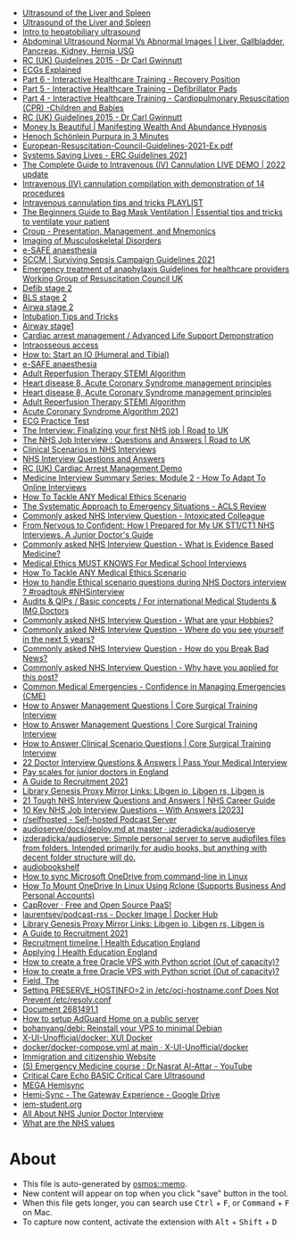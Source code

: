 - [Ultrasound of the Liver and Spleen](https://www.youtube.com/watch?v=hYYsrSKzAXg)
- [Ultrasound of the Liver and Spleen](https://www.youtube.com/watch?v=hYYsrSKzAXg)
- [Intro to hepatobiliary ultrasound](https://www.youtube.com/watch?v=g2EYnD69aLc)
- [Abdominal Ultrasound Normal Vs Abnormal Images | Liver, Gallbladder, Pancreas, Kidney, Hernia USG](https://www.youtube.com/watch?v=eSekFP_KIQk)
- [RC (UK) Guidelines 2015 - Dr Carl Gwinnutt](https://www.youtube.com/watch?v=-NMr5y2jAOo&list=PLpXeUHu0Yk0gmHmyTXe2j05I0gZ0yHIop&index=3)
- [ECGs Explained](https://www.youtube.com/watch?v=nH5lFAqiRVQ)
- [Part 6 - Interactive Healthcare Training - Recovery Position](https://www.youtube.com/watch?v=b2x-PpIUE8U)
- [Part 5 - Interactive Healthcare Training - Defibrillator Pads](https://www.youtube.com/watch?v=KJErAe8zfoE)
- [Part 4 - Interactive Healthcare Training - Cardiopulmonary Resuscitation (CPR) -Children and Babies](https://www.youtube.com/watch?v=j8wBUM6Fxfs)
- [RC (UK) Guidelines 2015 - Dr Carl Gwinnutt](https://www.youtube.com/watch?v=-NMr5y2jAOo&list=PLpXeUHu0Yk0gmHmyTXe2j05I0gZ0yHIop)
- [Money Is Beautiful | Manifesting Wealth And Abundance Hypnosis](https://www.youtube.com/watch?v=c5SZ6vSX4JQ)
- [Henoch Schönlein Purpura in 3 Minutes](https://www.youtube.com/watch?v=Zf_WkqX7lPg&t=60s)
- [European-Resuscitation-Council-Guidelines-2021-Ex.pdf](https://cprguidelines.eu/assets/guidelines/European-Resuscitation-Council-Guidelines-2021-Ex.pdf)
- [Systems Saving Lives - ERC Guidelines 2021](https://www.youtube.com/watch?v=-4hFdyOI7IM&list=PLidtY5d1MXyGZtlzZbnGL0tUHRRR2fuWa&index=2)
- [The Complete Guide to Intravenous (IV) Cannulation LIVE DEMO | 2022 update](https://www.youtube.com/watch?v=tlR8xqyDjNo)
- [Intravenous (IV) cannulation compilation with demonstration of 14 procedures](https://www.youtube.com/watch?v=tFyeyn1--qI)
- [Intravenous cannulation tips and tricks PLAYLIST
](https://www.youtube.com/watch?v=H4DKVCV7sBQ&list=PLKoga8GNPk1Xuw0uYXtFC1vNyis0ZqTt_)
- [The Beginners Guide to Bag Mask Ventilation | Essential tips and tricks to ventilate your patient](https://www.youtube.com/watch?v=KqgT_mtdF04)
- [Croup - Presentation, Management, and Mnemonics](https://www.youtube.com/watch?v=TOwtv_q8DUo&t=41s)
- [Imaging of Musculoskeletal Disorders](https://www.radiologymasterclass.co.uk/tutorials/musculoskeletal/imaging-joints-bones/bone-cancer)
- [e-SAFE anaesthesia](https://www.e-safe-anaesthesia.org/)
- [SCCM | Surviving Sepsis Campaign Guidelines 2021](https://www.sccm.org/Clinical-Resources/Guidelines/Guidelines/Surviving-Sepsis-Guidelines-2021#Recommendations)
- [Emergency treatment of anaphylaxis 
Guidelines for healthcare providers
Working Group of Resuscitation Council UK](https://www.resus.org.uk/sites/default/files/2021-05/Emergency%20Treatment%20of%20Anaphylaxis%20May%202021_0.pdf)
- [Defib stage 2](https://www.youtube.com/watch?v=vKXtXj1IRmg&t=1s)
- [BLS stage 2](https://www.youtube.com/watch?v=_1-ckIYU0zY&t=1s)
- [Airwa stage 2](https://www.youtube.com/watch?v=-xQRZgwrTIg&t=1s)
- [Intubation Tips and Tricks](https://www.youtube.com/watch?v=x2FOdgw93sA)
- [Airway stage1](https://www.youtube.com/watch?v=np5_VNapOhQ&t=11s)
- [Cardiac arrest management / Advanced Life Support Demonstration](https://www.youtube.com/watch?v=ubH0GAMaN28)
- [Intraosseous access](https://www.youtube.com/watch?v=-CVK96a75io&t=392s)
- [How to: Start an IO (Humeral and Tibial)](https://www.youtube.com/watch?v=v1aPOxXqgo4)
- [e-SAFE anaesthesia](https://www.e-safe-anaesthesia.org/)
- [ Adult Reperfusion Therapy STEMI Algorithm ](https://www.e-safe-anaesthesia.org/e_library/13/Management_of_peri-arrest_%20arrhythmia.pdf)
- [Heart disease 8, Acute Coronary Syndrome management principles](https://www.youtube.com/watch?v=NM-gWuF1hss&t=1s)
- [Heart disease 8, Acute Coronary Syndrome management principles](https://www.youtube.com/watch?v=NM-gWuF1hss&t=1s)
- [ Adult Reperfusion Therapy STEMI Algorithm ](https://www.resus.org.uk/sites/default/files/2021-04/Adult%20Reperfusion%20Therapy%20STEMI%20Algorithm%202021.pdf)
- [Acute Coronary Syndrome Algorithm 2021](https://www.resus.org.uk/sites/default/files/2021-04/Acute%20Coronary%20Syndrome%20Algorithm%202021.pdf)
- [ECG Practice Test](https://www.youtube.com/watch?v=p_7blGQ9lQk)
- [The Interview: Finalizing your first NHS job | Road to UK](https://roadtouk.com/awaiting-job-in-the-nhs/the-interview-finalizing-your-first-nhs-job/)
- [The NHS Job Interview : Questions and Answers | Road to UK](https://roadtouk.com/awaiting-job-in-the-nhs/the-nhs-interview-questions-and-answers/)
- [Clinical Scenarios in NHS Interviews](https://www.bdiresourcing.com/img-media-hub/blog/clinical-scenarios-in-nhs-interviews/)
- [NHS Interview Questions and Answers](https://www.bdiresourcing.com/img-media-hub/blog/nhs-interview-questions-and-answers/)
- [RC (UK) Cardiac Arrest Management Demo](https://www.youtube.com/@ResusCouncilUK/videos)
- [Medicine Interview Summary Series: Module 2 - How To Adapt To Online Interviews](https://www.youtube.com/watch?v=B_VFLlX1DdE&list=PLcFE6NYXTWcGoyhDvfe9rBHk20Xo5t5Yk)
- [How To Tackle ANY Medical Ethics Scenario](https://www.youtube.com/watch?v=k37sIHnMAmc)
- [The Systematic Approach to Emergency Situations - ACLS Review](https://www.youtube.com/watch?v=t0XOK7MkKec&t=5s)
- [Commonly asked NHS Interview Question - Intoxicated Colleague](https://www.youtube.com/watch?v=Dob71n_p2ZQ)
- [From Nervous to Confident: How I Prepared for My UK ST1/CT1 NHS Interviews. A Junior Doctor's Guide](https://www.youtube.com/watch?v=jrctHubpJ_4)
- [Commonly asked NHS Interview Question - What is Evidence Based Medicine?](https://www.youtube.com/watch?v=wy2wn58LH_Y)
- [Medical Ethics MUST KNOWS For Medical School Interviews](https://www.youtube.com/watch?v=9ieikk2oIbY)
- [How To Tackle ANY Medical Ethics Scenario](https://www.youtube.com/watch?v=k37sIHnMAmc)
- [How to handle Ethical scenario questions during NHS Doctors interview ? #roadtouk #NHSinterview](https://www.youtube.com/watch?v=rCqLjGBYSeg)
- [Audits & QIPs / Basic concepts / For international Medical Students & IMG Doctors](https://www.youtube.com/watch?v=SfhjjZC89x8)
- [Commonly asked NHS Interview Question - What are your Hobbies?](https://www.youtube.com/watch?v=e1bxejpfGcU)
- [Commonly asked NHS Interview Question - Where do you see yourself in the next 5 years?](https://www.youtube.com/watch?v=iEgwYktJHd8)
- [Commonly asked NHS Interview Question - How do you Break Bad News?](https://www.youtube.com/watch?v=UP1mSOc56z8)
- [Commonly asked NHS Interview Question - Why have you applied for this post?](https://www.youtube.com/watch?v=alfXH98Zu9o)
- [Common Medical Emergencies - Confidence in Managing Emergencies (CME)](https://www.youtube.com/playlist?list=PLQuIrRSN9K_ok9ZqakFsiUIzu7gHpNFHK)
- [How to Answer Management Questions | Core Surgical Training Interview](https://www.youtube.com/watch?v=_khfeU3g4Yc)
- [How to Answer Management Questions | Core Surgical Training Interview](https://www.youtube.com/watch?v=_khfeU3g4Yc)
- [How to Answer Clinical Scenario Questions | Core Surgical Training Interview](https://www.youtube.com/watch?v=V_ig8KttpUo)
- [22 Doctor Interview Questions & Answers | Pass Your Medical Interview](https://passmyinterview.com/doctor-interview/)
- [Pay scales for junior doctors in England](https://www.bma.org.uk/pay-and-contracts/pay/junior-doctors-pay-scales/pay-scales-for-junior-doctors-in-england)
- [A Guide to Recruitment 2021](https://medibuddy.co.uk/gp-stage-3/a-guide-to-gp-recruitment/)
- [Library Genesis Proxy Mirror Links: Libgen io, Libgen rs, Libgen is](https://libgen.onl/library-genesis/)
- [21 Tough NHS Interview Questions and Answers | NHS Career Guide](https://passmyinterview.com/21-tough-nhs-interview-questions-and-answers/)
- [10 Key NHS Job Interview Questions – With Answers [2023]](https://www.wikijob.co.uk/interview-advice/interview-questions/nhs-interview-questions)
- [r/selfhosted - Self-hosted Podcast Server](https://www.reddit.com/r/selfhosted/comments/rkco8w/selfhosted_podcast_server/)
- [audioserve/docs/deploy.md at master · izderadicka/audioserve](https://github.com/izderadicka/audioserve/blob/master/docs/deploy.md)
- [izderadicka/audioserve: Simple personal server to serve audiofiles files from folders.  Intended primarily for audio books, but anything with decent folder structure will do.](https://github.com/izderadicka/audioserve)
- [audiobookshelf](https://www.audiobookshelf.org/guides/)
- [How to sync Microsoft OneDrive from command-line in Linux](https://www.fosslinux.com/24391/how-to-sync-microsoft-onedrive-from-command-line-in-linux.htm)
- [How To Mount OneDrive In Linux Using Rclone (Supports Business And Personal Accounts)](https://www.linuxuprising.com/2018/07/how-to-mount-onedrive-in-linux-using.html)
- [CapRover · Free and Open Source PaaS!](https://caprover.com/)
- [laurentsev/podcast-rss - Docker Image | Docker Hub](https://hub.docker.com/r/laurentsev/podcast-rss)
- [Library Genesis Proxy Mirror Links: Libgen io, Libgen rs, Libgen is](https://libgen.onl/library-genesis/)
- [A Guide to Recruitment 2021](https://medibuddy.co.uk/gp-stage-3/a-guide-to-gp-recruitment/)
- [Recruitment timeline | Health Education England](https://medical.hee.nhs.uk/medical-training-recruitment/medical-specialty-training/general-practice-gp/how-to-apply-for-gp-specialty-training/gp-specialty-training-recruitment/general-practice-recruitment-timeline)
- [Applying | Health Education England](https://medical.hee.nhs.uk/medical-training-recruitment/medical-specialty-training/general-practice-gp/how-to-apply-for-gp-specialty-training/gp-specialty-training-recruitment/applying-for-general-practice)
- [How to create a free Oracle VPS with Python script (Out of capacity)?](https://www.hintdesk.com/2022/01/15/how-to-create-a-free-oracle-vps-with-python-script-out-of-capacity/)
- [How to create a free Oracle VPS with Python script (Out of capacity)?](https://www.hintdesk.com/2022/01/15/how-to-create-a-free-oracle-vps-with-python-script-out-of-capacity/)
- [Field, The](https://www.goodreads.com/book/show/320132.Field_The)
- [	Setting PRESERVE_HOSTINFO=2 in /etc/oci-hostname.conf Does Not Prevent /etc/resolv.conf ](https://support.oracle.com/epmos/faces/DocumentDisplay?_afrLoop=544067183253484&parent=EXTERNAL_SEARCH&sourceId=PROBLEM&id=2507035.1&_afrWindowMode=0&_adf.ctrl-state=177mi4kpem_151)
- [Document  2681491.1](https://support.oracle.com/epmos/faces/DocumentDisplay?_afrLoop=544048732319435&parent=EXTERNAL_SEARCH&sourceId=PROBLEM&id=2681491.1&_afrWindowMode=0&_adf.ctrl-state=177mi4kpem_102)
- [How to setup AdGuard Home on a public server](https://adguard.com/en/blog/adguard-home-on-public-server.html)
- [bohanyang/debi: Reinstall your VPS to minimal Debian](https://github.com/bohanyang/debi)
- [X-UI-Unofficial/docker: XUI Docker](https://github.com/X-UI-Unofficial/docker)
- [docker/docker-compose.yml at main · X-UI-Unofficial/docker](https://github.com/X-UI-Unofficial/docker/blob/main/docker-compose.yml)
- [Immigration and citizenship Website](https://immi.homeaffairs.gov.au:443/visas/getting-a-visa/visa-listing/skilled-work-regional-provisional-491/application)
- [(5) Emergency Medicine course : Dr.Nasrat Al-Attar - YouTube](https://www.youtube.com/playlist?list=PL8hRTj-TN8_Lv4NC5oGxAWaJXs9i7EFZ3)
- [Critical Care Echo
BASIC Critical Care Ultrasound](https://www.youtube.com/playlist?list=PLFcbgXf4-MinC5rr6R1vOXQ_uW7ouXc3o)
- [MEGA Hemisync](https://mega.nz/folder/Iug2BJJQ#lvv4Gh8YxPLYLt_8kNqz2g)
- [Hemi-Sync - The Gateway Experience - Google Drive](https://drive.google.com/drive/folders/1vZJg5oJvfYVwWryJh05pfkZTV0cnd026)
- [iem-student.org](https://soundcloud.com/iem-student)
- [All About NHS Junior Doctor Interview](https://www.youtube.com/watch?v=sQzhqwFAM1w)
- [What are the NHS values](https://www.nhsprofessionals.nhs.uk/nhs-staffing-pool-hub/working-in-healthcare/what-are-the-nhs-values)

# About

- This file is auto-generated by [osmos::memo](https://github.com/osmoscraft/osmosmemo).
- New content will appear on top when you click "save" button in the tool.
- When this file gets longer, you can search use <kbd>Ctrl</kbd> + <kbd>F</kbd>, or <kbd>Command</kbd> + <kbd>F</kbd> on Mac.
- To capture now content, activate the extension with <kbd>Alt</kbd> + <kbd>Shift</kbd> + <kbd>D</kbd>
